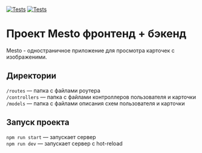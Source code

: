 [![Tests](https://github.com/EpiphES/express-mesto-gha/actions/workflows/tests-13-sprint.yml/badge.svg)](https://github.com/EpiphES/express-mesto-gha/actions/workflows/tests-13-sprint.yml) [![Tests](https://github.com/EpiphES/express-mesto-gha/actions/workflows/tests-14-sprint.yml/badge.svg)](https://github.com/EpiphES/express-mesto-gha/actions/workflows/tests-14-sprint.yml)
# Проект Mesto фронтенд + бэкенд

Mesto - oдностраничное приложение для просмотра карточек с изображеними.

## Директории

`/routes` — папка с файлами роутера  
`/controllers` — папка с файлами контроллеров пользователя и карточки   
`/models` — папка с файлами описания схем пользователя и карточки  
  
## Запуск проекта

`npm run start` — запускает сервер   
`npm run dev` — запускает сервер с hot-reload
